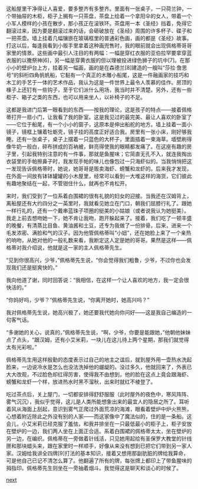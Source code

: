 
这船屋里干净得让人喜爱，要多整齐有多整齐。里面有一张桌子，一只荷兰钟，一个带抽屉的木柜，柜子上搁有一只茶盘，茶盘上绘着一个拿阳伞的女人，带着一个小军人模样的小孩在散步，那小孩正在滚铁环。茶盘用一本《圣经》挡着，免得它翻滚过来，因为要是翻滚过来的话，会砸破放在《圣经》周围的许多杯子、碟子和一把茶壶。墙上挂着几幅镶嵌在玻璃框里的普通彩色画，画的都是《圣经》故事。打这以后，每逢我看到小贩手里拿着这种画兜售时，我的眼前就会出现佩格蒂哥哥家里的情景。这些画中最引人注目的有两幅：一幅是穿红衣服的亚伯拉罕要拿穿蓝衣服的以撒祭神[6]，另一幅是穿黄衣服的但以理被投进绿色狮子的坑中[7]。在那小小的壁炉台上方，挂着另一幅画，画的是在森德兰[8]建造的一艘叫“莎拉·詹思号”的斜桁四角帆帆船，它黏有一个真正的木雕小船尾，这是一件融画家的技巧和木工的手艺于一体的艺术作品，我认为这是一件世界上最令人羡慕的佳作。房顶的椽子上还钉有一些钩子，至于它们派什么用场，我当时并不清楚。另外，还有一些柜子、箱子之类的东西，也可以用来坐人，以补椅子的不足。

这都是我进门后第一眼看到的东西——按我的理论，这是孩子的特点——接着佩格蒂打开一扇小门，让我看了我的卧室。这是我见过的最完美、最让人喜欢的卧室了——它位于船尾，有一个小小的窗子，这原本是伸出船舵的地方。墙上挂着一面小镜子，镜框上镶着牡蛎壳，镜子挂的高度正好适合我。房里有一张小床，刚好够我睡。还有一张桌子，桌子上摆着一只蓝色的大杯子，里面插着一束海草。墙壁刷得像牛奶一般白，碎布拼成的百衲被，鲜亮得使我的眼睛都发痛了。在这座有趣的房子里，引起我特别注意的有一件事，那就是鱼腥味；它简直无孔不入，就连我掏出衣袋里的手帕擦鼻子时，我发现手帕的味儿也像包过一只海虾似的。当我悄悄把这一发现告诉佩格蒂时，她说，她哥哥是贩卖海虾、螃蟹和龙虾的。后来我才发现，在外面一间放有钵钵罐罐的小木屋里，经常可以看到一大堆这样的海货，它们彼此有趣地聚结在一起，不管钳住什么，就再也不肯松开。

来时，我们受到了一位系着白围裙的很有礼貌的妇女的迎接。当我还在汉姆背上，离船屋还有大约四分之一英里时，我就看见她立在门口，朝我们屈膝行礼了。跟她一样行礼的，还有一个戴串蓝珠子项圈的挺美的小姑娘（或者说我认为她挺美）。我走上前去想吻她一下，她不肯让我吻，跑开躲起来了。接着，我们吃了一顿丰盛的晚餐，有清蒸比目鱼、黄油酱和土豆，还专为我做了一份排骨。后来，进来一个毛发浓密、满脸和气的汉子。因为他管佩格蒂叫“小妞”，还在她脸上来了一个亲热的响吻，从她对他的一般礼数来看，我断定这人定是她的哥哥。果然是这样——佩格蒂对我介绍说，他就是这一家的主人佩格蒂先生。

“见到你很高兴，少爷，”佩格蒂先生说，“你会觉得我们粗鲁，少爷，不过你也会发现我们还是挺爽快的。”

我向他道了谢，同时回答说：“我相信，在这样一个让人喜欢的地方，我一定会很快活的。”

“你妈好吗，少爷？”佩格蒂先生说，“你离开她时，她高兴吗？”

我对佩格蒂先生说，她高兴极了，她还要我代她向你问好——这是我自己编造的一句客气话。

“多谢她的关心，说真的，”佩格蒂先生说，“啊，少爷，你要是能跟她，”他朝他妹妹点了点头，“跟汉姆，还有小艾米莉，一块儿在这儿待上两个星期，那我们就觉得太有光彩啦。”

佩格蒂先生用这样殷勤的态度表示过自己的地主之谊后，就到屋外用一壶热水洗起脸来，一边说冷水是怎么也没法洗掉他的龌龊的。没过多久，他就回来了，外表已大大改观，不过脸色却红得厉害，使得我不由想到，他的脸在这点上竟会跟海虾、螃蟹和龙虾一个样，放进热水时黑不溜秋，出来时就红不棱登了。

吃过茶点后，关上屋门，一切都安排得舒舒服服（此时屋外的夜色中，寒风阵阵、雾气沉沉），我似乎觉得，这儿是人类所能想象出来的最宜人的隐居之所了。耳听着风从海面上刮起，意识到雾气正爬过外面荒凉的海滩，眼看着壁炉中炉火熊熊，心想着附近除此之外没有别的人家——而这家像中了魔法似的，住的是一条船。这会儿，小艾米莉已经克服了羞怯，和我并排坐在一只最低最小的柜子上，柜子安放在壁炉的一边，我们两人坐在上面正合适。系着白围裙的佩格蒂太太，坐在壁炉的另一边，在编织。佩格蒂在一旁做着针线活，只见她用起绘有圣保罗大教堂的针线匣和那块蜡头来，跟在家里时一样顺手，好像从来没有想到已把它们带到另一家人家。汉姆给我讲全四牌[9]打法的基本知识，接着又想用那副肮脏的牌给我算命，可是他自己已记不清怎么算了。他翻遍了所有的牌，每张牌上都印上了带鱼腥味的拇指印。佩格蒂先生则坐在一旁抽着烟斗。我觉得这是聊天和谈心的时候了。

[next](page39)